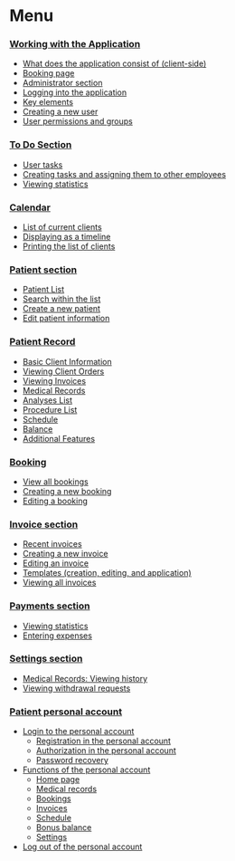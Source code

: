 # Menu

### [Working with the Application](../../ru/menu/work-with-dashboard.md)

* [What does the application consist of (client-side)](./#client-admin-parts)
* [Booking page](./#booking-page)
* [Administrator section](./#admin-section)
* [Logging into the application](./#admin-login)
* [Key elements](./#basic-elements)
* [Creating a new user](./#create-new-user)
* [User permissions and groups](./#staff-roles)

### [To Do Section](./#to-do-section)

* [User tasks](to-do-section/user-tasks.md)
* [Creating tasks and assigning them to other employees](to-do-section/creating-tasks.md)
* [Viewing statistics](to-do-section/viewing-statistics.md)

### [Calendar](./#calendar)

* [List of current clients](calendar-section/list-of-current-clients.md)&#x20;
* [Displaying as a timeline](calendar-section/displaying-as-a-timeline.md)
* [Printing the list of clients](calendar-section/printing-the-client-list.md)

### [Patient section](./#patient-section)

* [Patient List](patients-section/list-of-patients.md)
* [Search within the list](patients-section/search-clients.md)
* [Create a new patient](patients-section/create-new-patient.md)
* [Edit patient information](patients-section/redaktirovanie-dannykh-pacienta.md)

### [Patient Record](./#patient-record)

* [Basic Client Information](patient-record-section/basic-client-information.md)&#x20;
* [Viewing Client Orders](patient-record-section/viewing-client-orders.md)&#x20;
* [Viewing Invoices](patient-record-section/viewing-invoices.md)&#x20;
* [Medical Records ](patient-record-section/medical-records.md)
* [Analyses List](patient-record-section/spisok-analizov.md)
* [Procedure List ](patient-record-section/list-of-procedures.md)
* [Schedule](patient-record-section/schedule.md)&#x20;
* [Balance](patient-record-section/balance.md)&#x20;
* [Additional Features](patient-record-section/additional-features.md)

### [Booking](./#booking)

* [View all bookings](booking-section/viewing-all-bookings.md)
* [Creating a new booking](booking-section/creating-a-new-booking.md)
* [Editing a booking](booking-section/edit-booking.md)

### [Invoice section](./#invoice-section)

* [Recent invoices](invoices-section/last-invoices.md)
* [Creating a new invoice](invoices-section/creating-new-invoice.md)
* [Editing an invoice](invoices-section/edit-invoice.md)
* [Templates (creation, editing, and application)](invoices-section/templates.md)
* [Viewing all invoices](invoices-section/see-all-invoices.md)

### [Payments section](./#payments-section)

* [Viewing statistics](to-do-section/viewing-statistics.md)
* [Entering expenses](payments-section/entering-expenses.md)

### [Settings section](./#settings-section)

* [Medical Records: Viewing history](settings-section/viewing-histories.md)
* [Viewing withdrawal requests](settings-section/viewing-withdrawal-requests.md)

### [Patient personal account](./#patient-personal-account)

* [Login to the personal account](./#login-to-the-personal-account)
  * [Registration in the personal account](./#registration-in-the-personal-account)
  * [Authorization in the personal account](./#authorization-in-the-personal-account)
  * [Password recovery](./#password-recovery)
* [Functions of the personal account](./#functions-of-the-personal-account)
  * [Home page](./#home-page)
  * [Medical records](./#medical-records)
  * [Bookings](./#orders)
  * [Invoices](./#invoices)
  * [Schedule](./#schedule)
  * [Bonus balance](./#bonus-balance)
  * [Settings](./#personal-settings)
* [Log out of the personal account](./#log-out-of-the-personal-account)

